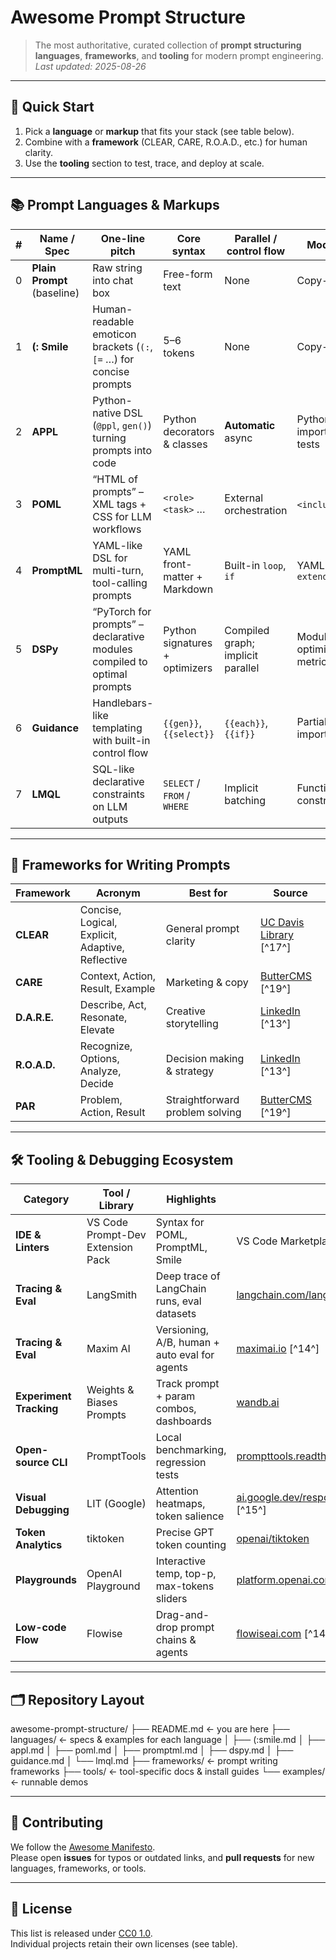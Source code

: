 # Awesome Prompt Structure  
> The most authoritative, curated collection of **prompt structuring languages**, **frameworks**, and **tooling** for modern prompt engineering.  
_Last updated: 2025-08-26_

---

## 🚀 Quick Start
1. Pick a **language** or **markup** that fits your stack (see table below).  
2. Combine with a **framework** (CLEAR, CARE, R.O.A.D., etc.) for human clarity.  
3. Use the **tooling** section to test, trace, and deploy at scale.

---

## 📚 Prompt Languages & Markups

| # | Name / Spec | One-line pitch | Core syntax | Parallel / control flow | Modularity | Tooling & debugging | Audience | License |
|---|---|---|---|---|---|---|---|---|
| 0 | **Plain Prompt** (baseline) | Raw string into chat box | Free-form text | None | Copy-paste | Chat history | Everyone | n/a |
| 1 | **(: Smile** | Human-readable emoticon brackets (`(:`, `[=` …) for concise prompts | 5–6 tokens | None | Copy-paste | Human eyeballs | Non-coders, prompt engineers | [MIT](https://github.com/DrThomasAger/smile) |
| 2 | **APPL** | Python-native DSL (`@ppl`, `gen()`) turning prompts into code | Python decorators & classes | **Automatic** async | Python imports, unit tests | Full Python IDE | Python developers | [MIT](https://github.com/thunlp/APPL) |
| 3 | **POML** | “HTML of prompts” – XML tags + CSS for LLM workflows | `<role>` `<task>` … | External orchestration | `<include>`+SDK | VS Code ext, SDKs | Teams outgrowing plain text | [MIT](https://github.com/microsoft/poml-lang) |
| 4 | **PromptML** | YAML-like DSL for multi-turn, tool-calling prompts | YAML front-matter + Markdown | Built-in `loop`, `if` | YAML anchors, `extends` | CLI linter, VS Code ext | DevOps / AI-ops engineers | [Apache-2.0](https://github.com/IBM/promptml) |
| 5 | **DSPy** | “PyTorch for prompts” – declarative modules compiled to optimal prompts | Python signatures + optimizers | Compiled graph; implicit parallel | Modules, optimizers, metrics | PyTorch-style debugging | Researchers & production teams | [MIT](https://github.com/stanfordnlp/dspy) |
| 6 | **Guidance** | Handlebars-like templating with built-in control flow | `{{gen}}`, `{{select}}` | `{{each}}`, `{{if}}` | Partials, imports | Jupyter widgets | Data scientists | [MIT](https://github.com/guidance-ai/guidance) |
| 7 | **LMQL** | SQL-like declarative constraints on LLM outputs | `SELECT` / `FROM` / `WHERE` | Implicit batching | Functions, constraints | VS Code ext, debugger | PL researchers | [MIT](https://github.com/eth-sri/lmql) |

---

## 🧩 Frameworks for Writing Prompts

| Framework | Acronym | Best for | Source |
|---|---|---|---|
| **CLEAR** | Concise, Logical, Explicit, Adaptive, Reflective | General prompt clarity | [UC Davis Library](https://guides.library.ucdavis.edu/genai/prompt) [^17^] |
| **CARE** | Context, Action, Result, Example | Marketing & copy | [ButterCMS](https://buttercms.com/blog/chatgpt-prompt-frameworks/) [^19^] |
| **D.A.R.E.** | Describe, Act, Resonate, Elevate | Creative storytelling | [LinkedIn](https://www.linkedin.com/pulse/mastering-ai-prompt-engineering-six-frameworks-marketers-scott-fiesel-mqmpe) [^13^] |
| **R.O.A.D.** | Recognize, Options, Analyze, Decide | Decision making & strategy | [LinkedIn](https://www.linkedin.com/pulse/mastering-ai-prompt-engineering-six-frameworks-marketers-scott-fiesel-mqmpe) [^13^] |
| **PAR** | Problem, Action, Result | Straightforward problem solving | [ButterCMS](https://buttercms.com/blog/chatgpt-prompt-frameworks/) [^19^] |

---

## 🛠️ Tooling & Debugging Ecosystem

| Category | Tool / Library | Highlights | Link |
|---|---|---|---|
| **IDE & Linters** | VS Code Prompt-Dev Extension Pack | Syntax for POML, PromptML, Smile | VS Code Marketplace |
| **Tracing & Eval** | LangSmith | Deep trace of LangChain runs, eval datasets | [langchain.com/langsmith](https://langchain.com/langsmith) [^14^] |
| **Tracing & Eval** | Maxim AI | Versioning, A/B, human + auto eval for agents | [maximai.io](https://maximai.io) [^14^] |
| **Experiment Tracking** | Weights & Biases Prompts | Track prompt + param combos, dashboards | [wandb.ai](https://wandb.ai) |
| **Open-source CLI** | PromptTools | Local benchmarking, regression tests | [prompttools.readthedocs.io](https://prompttools.readthedocs.io) [^14^] |
| **Visual Debugging** | LIT (Google) | Attention heatmaps, token salience | [ai.google.dev/responsible/docs/alignment/lit](https://ai.google.dev/responsible/docs/alignment/lit) [^15^] |
| **Token Analytics** | tiktoken | Precise GPT token counting | [openai/tiktoken](https://github.com/openai/tiktoken) |
| **Playgrounds** | OpenAI Playground | Interactive temp, top-p, max-tokens sliders | [platform.openai.com/playground](https://platform.openai.com/playground) |
| **Low-code Flow** | Flowise | Drag-and-drop prompt chains & agents | [flowiseai.com](https://flowiseai.com) [^14^] |

---

## 🗂️ Repository Layout


awesome-prompt-structure/
├── README.md                 ← you are here
├── languages/                ← specs & examples for each language
│   ├── (:smile.md
│   ├── appl.md
│   ├── poml.md
│   ├── promptml.md
│   ├── dspy.md
│   ├── guidance.md
│   └── lmql.md
├── frameworks/               ← prompt writing frameworks
├── tools/                    ← tool-specific docs & install guides
└── examples/                 ← runnable demos

---

## 🤝 Contributing

We follow the [Awesome Manifesto](https://awesome.re).  
Please open **issues** for typos or outdated links, and **pull requests** for new languages, frameworks, or tools.

---

## 📄 License

This list is released under [CC0 1.0](https://creativecommons.org/publicdomain/zero/1.0/).  
Individual projects retain their own licenses (see table).

